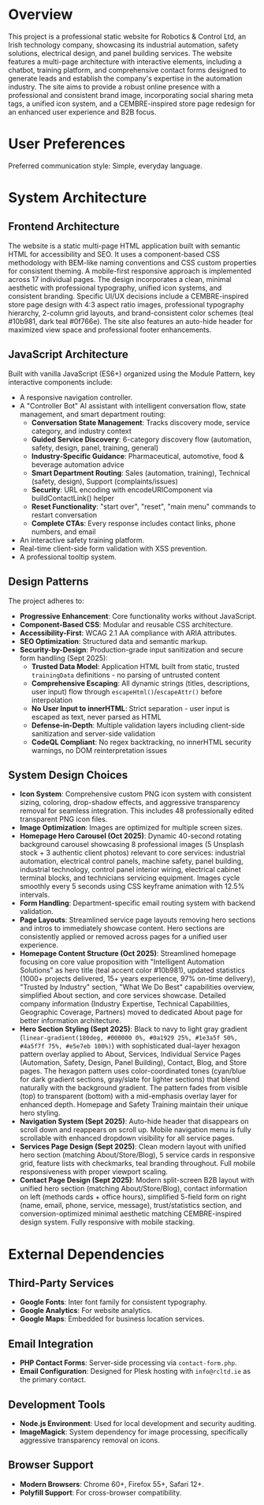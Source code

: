 # Overview

This project is a professional static website for Robotics & Control Ltd, an Irish technology company, showcasing its industrial automation, safety solutions, electrical design, and panel building services. The website features a multi-page architecture with interactive elements, including a chatbot, training platform, and comprehensive contact forms designed to generate leads and establish the company's expertise in the automation industry. The site aims to provide a robust online presence with a professional and consistent brand image, incorporating social sharing meta tags, a unified icon system, and a CEMBRE-inspired store page redesign for an enhanced user experience and B2B focus.

# User Preferences

Preferred communication style: Simple, everyday language.

# System Architecture

## Frontend Architecture
The website is a static multi-page HTML application built with semantic HTML for accessibility and SEO. It uses a component-based CSS methodology with BEM-like naming conventions and CSS custom properties for consistent theming. A mobile-first responsive approach is implemented across 17 individual pages. The design incorporates a clean, minimal aesthetic with professional typography, unified icon systems, and consistent branding. Specific UI/UX decisions include a CEMBRE-inspired store page design with 4:3 aspect ratio images, professional typography hierarchy, 2-column grid layouts, and brand-consistent color schemes (teal #10b981, dark teal #0f766e). The site also features an auto-hide header for maximized view space and professional footer enhancements.

## JavaScript Architecture
Built with vanilla JavaScript (ES6+) organized using the Module Pattern, key interactive components include:
- A responsive navigation controller.
- A "Controller Bot" AI assistant with intelligent conversation flow, state management, and smart department routing:
  - **Conversation State Management**: Tracks discovery mode, service category, and industry context
  - **Guided Service Discovery**: 6-category discovery flow (automation, safety, design, panel, training, general)
  - **Industry-Specific Guidance**: Pharmaceutical, automotive, food & beverage automation advice
  - **Smart Department Routing**: Sales (automation, training), Technical (safety, design), Support (complaints/issues)
  - **Security**: URL encoding with encodeURIComponent via buildContactLink() helper
  - **Reset Functionality**: "start over", "reset", "main menu" commands to restart conversation
  - **Complete CTAs**: Every response includes contact links, phone numbers, and email
- An interactive safety training platform.
- Real-time client-side form validation with XSS prevention.
- A professional tooltip system.

## Design Patterns
The project adheres to:
- **Progressive Enhancement**: Core functionality works without JavaScript.
- **Component-Based CSS**: Modular and reusable CSS architecture.
- **Accessibility-First**: WCAG 2.1 AA compliance with ARIA attributes.
- **SEO Optimization**: Structured data and semantic markup.
- **Security-by-Design**: Production-grade input sanitization and secure form handling (Sept 2025):
  - **Trusted Data Model**: Application HTML built from static, trusted `trainingData` definitions - no parsing of untrusted content
  - **Comprehensive Escaping**: All dynamic strings (titles, descriptions, user input) flow through `escapeHtml()`/`escapeAttr()` before interpolation
  - **No User Input to innerHTML**: Strict separation - user input is escaped as text, never parsed as HTML
  - **Defense-in-Depth**: Multiple validation layers including client-side sanitization and server-side validation
  - **CodeQL Compliant**: No regex backtracking, no innerHTML security warnings, no DOM reinterpretation issues

## System Design Choices
- **Icon System**: Comprehensive custom PNG icon system with consistent sizing, coloring, drop-shadow effects, and aggressive transparency removal for seamless integration. This includes 48 professionally edited transparent PNG icon files.
- **Image Optimization**: Images are optimized for multiple screen sizes.
- **Homepage Hero Carousel (Oct 2025)**: Dynamic 40-second rotating background carousel showcasing 8 professional images (5 Unsplash stock + 3 authentic client photos) relevant to core services: industrial automation, electrical control panels, machine safety, panel building, industrial technology, control panel interior wiring, electrical cabinet terminal blocks, and technicians servicing equipment. Images cycle smoothly every 5 seconds using CSS keyframe animation with 12.5% intervals.
- **Form Handling**: Department-specific email routing system with backend validation.
- **Page Layouts**: Streamlined service page layouts removing hero sections and intros to immediately showcase content. Hero sections are consistently applied or removed across pages for a unified user experience.
- **Homepage Content Structure (Oct 2025)**: Streamlined homepage focusing on core value proposition with "Intelligent Automation Solutions" as hero title (teal accent color #10b981), updated statistics (1000+ projects delivered, 15+ years experience, 97% on-time delivery), "Trusted by Industry" section, "What We Do Best" capabilities overview, simplified About section, and core services showcase. Detailed company information (Industry Expertise, Technical Capabilities, Geographic Coverage, Partners) moved to dedicated About page for better information architecture.
- **Hero Section Styling (Sept 2025)**: Black to navy to light gray gradient (`linear-gradient(180deg, #000000 0%, #0a1929 25%, #1e3a5f 50%, #4a5f7f 75%, #e5e7eb 100%)`) with sophisticated dual-layer hexagon pattern overlay applied to About, Services, Individual Service Pages (Automation, Safety, Design, Panel Building), Contact, Blog, and Store pages. The hexagon pattern uses color-coordinated tones (cyan/blue for dark gradient sections, gray/slate for lighter sections) that blend naturally with the background gradient. The pattern fades from visible (top) to transparent (bottom) with a mid-emphasis overlay layer for enhanced depth. Homepage and Safety Training maintain their unique hero styling.
- **Navigation System (Sept 2025)**: Auto-hide header that disappears on scroll down and reappears on scroll up. Mobile navigation menu is fully scrollable with enhanced dropdown visibility for all service pages.
- **Services Page Design (Sept 2025)**: Clean modern layout with unified hero section (matching About/Store/Blog), 5 service cards in responsive grid, feature lists with checkmarks, teal branding throughout. Full mobile responsiveness with proper viewport scaling.
- **Contact Page Design (Sept 2025)**: Modern split-screen B2B layout with unified hero section (matching About/Store/Blog), contact information on left (methods cards + office hours), simplified 5-field form on right (name, email, phone, service, message), trust/statistics section, and conversion-optimized minimal aesthetic matching CEMBRE-inspired design system. Fully responsive with mobile stacking.

# External Dependencies

## Third-Party Services
- **Google Fonts**: Inter font family for consistent typography.
- **Google Analytics**: For website analytics.
- **Google Maps**: Embedded for business location services.

## Email Integration
- **PHP Contact Forms**: Server-side processing via `contact-form.php`.
- **Email Configuration**: Designed for Plesk hosting with `info@rcltd.ie` as the primary contact.

## Development Tools
- **Node.js Environment**: Used for local development and security auditing.
- **ImageMagick**: System dependency for image processing, specifically aggressive transparency removal on icons.

## Browser Support
- **Modern Browsers**: Chrome 60+, Firefox 55+, Safari 12+.
- **Polyfill Support**: For cross-browser compatibility.